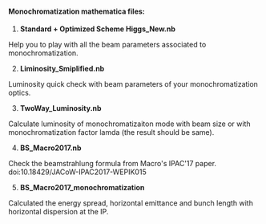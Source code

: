#### Monochromatization mathematica files:

1. **Standard + Optimized Scheme Higgs_New.nb** 

Help you to play with all the beam parameters associated to monochromatization.

2. **Liminosity_Smiplified.nb**

Luminosity quick check with beam parameters of your monochromatization optics.

3. **TwoWay_Luminosity.nb**

Calculate luminosity of monochromatizaiton mode with beam size or with monochromatization factor lamda (the result should be same).

4. **BS_Macro2017.nb**

Check the beamstrahlung formula from Macro's IPAC'17 paper.
doi:10.18429/JACoW-IPAC2017-WEPIK015

5. **BS_Macro2017_monochromatization**

Calculated the energy spread, horizontal emittance and bunch length with horizontal dispersion at the IP.